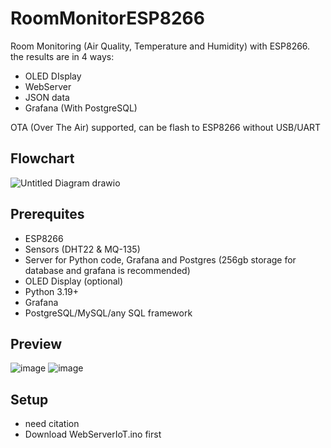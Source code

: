 # RoomMonitorESP8266
Room Monitoring (Air Quality, Temperature and Humidity) with ESP8266. the results are in 4 ways:
- OLED DIsplay
- WebServer
- JSON data
- Grafana (With PostgreSQL)

OTA (Over The Air) supported, can be flash to ESP8266 without USB/UART

## Flowchart
![Untitled Diagram drawio](https://github.com/user-attachments/assets/8077ecf8-2300-4c6d-9b98-1ad904a73aa7)

## Prerequites
- ESP8266
- Sensors (DHT22 & MQ-135)
- Server for Python code, Grafana and Postgres (256gb storage for database and grafana is recommended)
- OLED Display (optional)
- Python 3.19+
- Grafana
- PostgreSQL/MySQL/any SQL framework

## Preview
![image](https://github.com/user-attachments/assets/860fb75e-f14a-470c-afd2-12dfde81ec3d)
![image](https://github.com/user-attachments/assets/72e50d39-9416-43b3-8eb2-d20f701b580c)



## Setup
- need citation
- Download WebServerIoT.ino first
